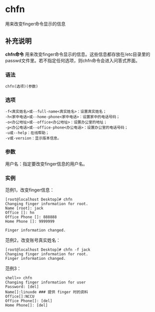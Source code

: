 chfn
===

用来改变finger命令显示的信息

## 补充说明

**chfn命令** 用来改变finger命令显示的信息。这些信息都存放在/etc目录里的passwd文件里。若不指定任何选项，则chfn命令会进入问答式界面。

### 语法  

```
chfn(选项)(参数)
```

### 选项  

```
-f<真实姓名>或--full-name<真实姓名>：设置真实姓名；
-h<家中电话>或--home-phone<家中电话>：设置家中的电话号码；
-o<办公地址>或--office<办公地址>：设置办公室的地址；
-p<办公电话>或--office-phone<办公电话>：设置办公室的电话号码；
-u或--help：在线帮助；
-v或-version：显示版本信息。
```

### 参数  

用户名：指定要改变finger信息的用户名。

### 实例  

范例1，改变finger信息：

```
[root@localhost Desktop]# chfn
Changing finger information for root.
Name [root]: jack
Office []: hn
Office Phone []: 888888
Home Phone []: 9999999

Finger information changed.
```

范例2，改变账号真实姓名：

```
[root@localhost Desktop]# chfn -f jack
Changing finger information for root.
Finger information changed.
```

范例3：

```
shell>> chfn
Changing finger information for user
Password: [del]
Name[]:linuxde ### 提供 finger 时的资料
Office[]:NCCU
Office Phone[]: [del]
Home Phone[]: [del]
```


<!-- Linux命令行搜索引擎：https://jaywcjlove.github.io/linux-command/ -->